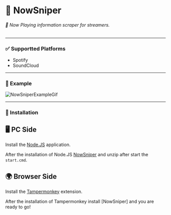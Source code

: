 # 🎵 NowSniper
###### 📡 Now Playing information scraper for streamers. 

---

### ✅ Supportted Platforms
- Spotify
- SoundCloud

---

### 🏓 Example
![NowSniperExampleGif](https://i.imgur.com/fGYJbKo.gif)

---

### 🔽 Installation

## 🖥 PC Side
Install the [Node.JS](https://nodejs.org) application.

After the installation of Node.JS [NowSniper](https://github.com/Armagann/NowSniper/archive/master.zip) and unzip after start the `start.cmd`.

## 🌍 Browser Side
Install the [Tampermonkey](https://www.tampermonkey.net/) extension.

After the installation of Tampermonkey install [NowSniper] and you are ready to go!
